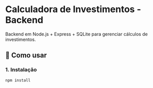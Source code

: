 # Calculadora de Investimentos - Backend

Backend em Node.js + Express + SQLite para gerenciar cálculos de investimentos.

## 🚀 Como usar

### 1. Instalação
```bash
npm install